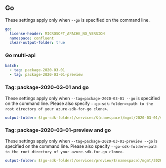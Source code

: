 ## Go

These settings apply only when `--go` is specified on the command line.

``` yaml $(go)
go:
  license-header: MICROSOFT_APACHE_NO_VERSION
  namespace: confluent
  clear-output-folder: true
```

### Go multi-api

``` yaml $(go) && $(multiapi)
batch:
  - tag: package-2020-03-01
  - tag: package-2020-03-01-preview
```

### Tag: package-2020-03-01 and go

These settings apply only when `--tag=package-2020-03-01 --go` is specified on the command line.
Please also specify `--go-sdk-folder=<path to the root directory of your azure-sdk-for-go clone>`.

``` yaml $(tag) == 'package-2020-03-01' && $(go)
output-folder: $(go-sdk-folder)/services/$(namespace)/mgmt/2020-03-01/$(namespace)
```

### Tag: package-2020-03-01-preview and go

These settings apply only when `--tag=package-2020-03-01-preview --go` is specified on the command line.
Please also specify `--go-sdk-folder=<path to the root directory of your azure-sdk-for-go clone>`.

``` yaml $(tag) == 'package-2020-03-01-preview' && $(go)
output-folder: $(go-sdk-folder)/services/preview/$(namespace)/mgmt/2020-03-01-preview/$(namespace)
```